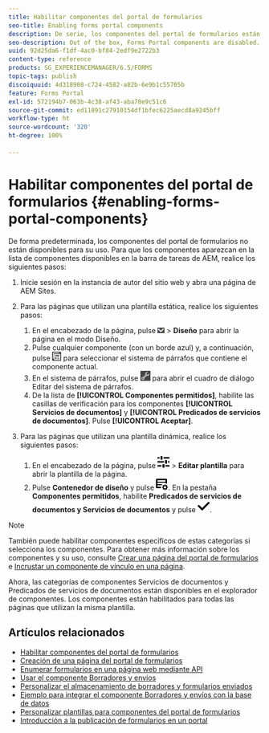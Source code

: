 ```yaml
---
title: Habilitar componentes del portal de formularios
seo-title: Enabling forms portal components
description: De serie, los componentes del portal de formularios están deshabilitados. Habilite los grupos Servicios de documentos y Predicados de servicios de documentos para habilitar los componentes del portal de formularios.
seo-description: Out of the box, Forms Portal components are disabled. Enable Document Services and Document Services Predicates groups to enable Forms Portal components.
uuid: 92d25da6-f1df-4ac0-bf84-2edf9e2722b3
content-type: reference
products: SG_EXPERIENCEMANAGER/6.5/FORMS
topic-tags: publish
discoiquuid: 4d318908-c724-4582-a82b-6e9b1c55705b
feature: Forms Portal
exl-id: 572194b7-063b-4c38-af43-aba78e9c51c6
source-git-commit: ed11891c27910154df1bfec6225aecd8a9245bff
workflow-type: ht
source-wordcount: '320'
ht-degree: 100%

---
```


# Habilitar componentes del portal de formularios {#enabling-forms-portal-components}

De forma predeterminada, los componentes del portal de formularios no están disponibles para su uso. Para que los componentes aparezcan en la lista de componentes disponibles en la barra de tareas de AEM, realice los siguientes pasos:

1. Inicie sesión en la instancia de autor del sitio web y abra una página de AEM Sites.

1. Para las páginas que utilizan una plantilla estática, realice los siguientes pasos:

   1. En el encabezado de la página, pulse ![lista desplegable de lienzo](assets/canvas-drop-down.png) > **Diseño** para abrir la página en el modo Diseño.
   1. Pulse cualquier componente (con un borde azul) y, a continuación, pulse ![nivel de campo](assets/field-level.png) para seleccionar el sistema de párrafos que contiene el componente actual.
   1. En el sistema de párrafos, pulse ![settings_icon](assets/settings_icon.png) para abrir el cuadro de diálogo Editar del sistema de párrafos.
   1. De la lista de **[!UICONTROL Componentes permitidos]**, habilite las casillas de verificación para los componentes **[!UICONTROL Servicios de documentos]** y **[!UICONTROL Predicados de servicios de documentos]**. Pulse **[!UICONTROL Aceptar]**.

1. Para las páginas que utilizan una plantilla dinámica, realice los siguientes pasos:

   1. En el encabezado de la página, pulse ![propiedades](assets/properties.png) > **Editar plantilla** para abrir la plantilla de la página.
   1. Pulse **Contenedor de diseño** y pulse ![FeedManagement](/help/forms/using/assets/feedmanagement.png). En la pestaña **Componentes permitidos**, habilite **Predicados de servicios de documentos y Servicios de documentos** y pulse ![aem_6_3_forms_save](assets/aem_6_3_forms_save.png).

>[!NOTE]
>
>También puede habilitar componentes específicos de estas categorías si selecciona los componentes. Para obtener más información sobre los componentes y su uso, consulte [Crear una página del portal de formularios](/help/forms/using/creating-form-portal-page.md) e [Incrustar un componente de vínculo en una página](/help/forms/using/embedding-link-component-page.md).

Ahora, las categorías de componentes Servicios de documentos y Predicados de servicios de documentos están disponibles en el explorador de componentes. Los componentes están habilitados para todas las páginas que utilizan la misma plantilla.

## Artículos relacionados

* [Habilitar componentes del portal de formularios](/help/forms/using/enabling-forms-portal-components.md)
* [Creación de una página del portal de formularios](/help/forms/using/creating-form-portal-page.md)
* [Enumerar formularios en una página web mediante API](/help/forms/using/listing-forms-webpage-using-apis.md)
* [Usar el componente Borradores y envíos](/help/forms/using/draft-submission-component.md)
* [Personalizar el almacenamiento de borradores y formularios enviados](/help/forms/using/draft-submission-component.md)
* [Ejemplo para integrar el componente Borradores y envíos con la base de datos](/help/forms/using/integrate-draft-submission-database.md)
* [Personalizar plantillas para componentes del portal de formularios](/help/forms/using/customizing-templates-forms-portal-components.md)
* [Introducción a la publicación de formularios en un portal](/help/forms/using/introduction-publishing-forms.md)

